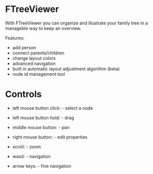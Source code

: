 # FTreeViewer
With FTreeViewer you can organize and illustrate your family tree in a manageble way to keep an overview.

Features:
- add person
- connect parents/children
- change layout colors
- advanced navigation
- built in automatic layout adjustment algorithm (beta)
- node id management tool


# Controls

- left mouse button click: - select a node
- left mouse button hold: - drag
- middle mouse button: - pan
- right mouse button: - edit properties
- scroll: - zoom

- wasd: - navigation
- arrow keys: - fine navigation
